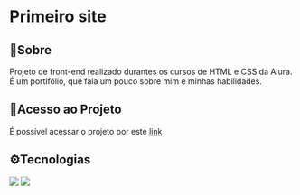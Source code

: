 <h1>Primeiro site</h1>

<h2>📑Sobre</h2>
<p>Projeto de front-end realizado durantes os cursos de HTML e CSS da Alura. É um portifólio, que fala um pouco sobre mim e minhas habilidades.</p>

<h2>🔗Acesso ao Projeto</h2>
<p>É possível acessar o projeto por este <a href="https://primeiro-site-drab.vercel.app">link</a></p>

<h2>⚙Tecnologias</h2>
<div>
  <img src="https://github.com/user-attachments/assets/3024b420-8e3c-45c9-8590-fdcf88dd7060">
  <img src="https://github.com/user-attachments/assets/5b75ea94-b793-4199-aeb7-5b480f5e62e9">
</div>
